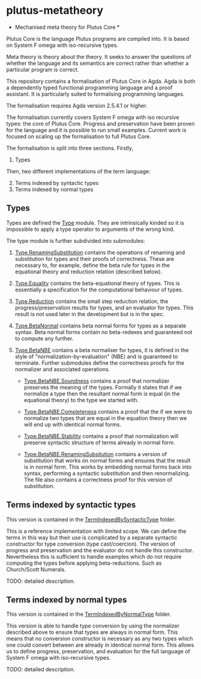 # plutus-metatheory
* Mechanised meta theory for Plutus Core *

Plutus Core is the language Plutus programs are compiled into. It is
based on System F omega with iso-recursive types.

Meta theory is theory about the theory. It seeks to answer the
questions of whether the language and its semantics are correct rather
than whether a particular program is correct.

This repository contains a formalisation of Plutus Core in Agda. Agda
is both a dependently typed functional programming language and a
proof assistant. It is particularly suited to formalising programming
languages.

The formalisation requires Agda version 2.5.4.1 or higher.

The formalisation currently covers System F omega with iso recursive
types: the core of Plutus Core. Progress and preservation have been
proven for the language and it is possible to run small
examples. Current work is focused on scaling up the formalisation to
full Plutus Core.

The formalisation is split into three sections. Firstly,

1. Types

Then, two different implementations of the term language:

2. Terms indexed by syntactic types
3. Terms indexed by normal types

## Types

Types are defined the [Type](Type.lagda) module. They are
intrinsically kinded so it is impossible to apply a type operator to
arguments of the wrong kind.

The type module is further subdivided into submodules:

1. [Type.RenamingSubstitution](Type/RenamingSubstitution.lagda)
contains the operations of renaming and substitution for types and
their proofs of correctness. These are necessary to, for example,
define the beta rule for types in the equational theory and reduction
relation (described below).

2. [Type.Equality](Type/Equality.lagda) contains the beta-equational
theory of types. This is essentially a specification for the
computational behaviour of types.

3. [Type.Reduction](Type/Reduction.lagda) contains the small step
reduction relation, the progress/preservation results for types, and
an evaluator for types. This result is not used later in the
development but is in the spec.

4. [Type.BetaNormal](Type/BetaNormal.lagda) contains beta normal forms
for types as a separate syntax. Beta normal forms contain no
beta-redexes and guaranteed not to compute any further.

5. [Type.BetaNBE](Type/BetaNBE.lagda) contains a beta normaliser for
types, it is defined in the style of "normalization-by-evaluation"
(NBE) and is guaranteed to terminate. Further submodules define the
correctness proofs for the normalizer and associated operations.

   * [Type.BetaNBE.Soundness](Type/BetaNBE/Soundness.lagda) contains a
     proof that normalizer preserves the meaning of the types. Formally it
     states that if we normalize a type then the resultant normal form is
     equal (in the equational theory) to the type we started with.
 
   * [Type.BetaNBE.Completeness](Type/BetaNBE/Completeness.lagda)
     contains a proof that the if we were to normalize two types that are
     equal in the equation theory then we will end up with identical normal
     forms.
 
   * [Type.BetaNBE.Stability](Type/BetaNBE/Stability.lagda) contains a
     proof that normalization will preserve syntactic structure of terms
     already in normal form.
 
   * [Type.BetaNBE.RenamingSubsitution](Type/BetaNBE/RenamingSubstitution.lagda)
     contains a version of substitution that works on normal forms and
     ensures that the result is in normal form. This works by embedding
     normal forms back into syntax, performing a syntactic substitution and
     then renormalizing. The file also contains a correctness proof for
     this version of substitution.
     
## Terms indexed by syntactic types

This version is contained in the
[TermIndexedBySyntacticType](TermIndexedBySyntacticType/) folder.

This is a reference implementation with limited scope. We can define
the terms in this way but their use is complicated by a separate
syntactic constructor for type conversion (type cast/coercion). The
version of progress and preservation and the evaluator do not handle
this constructor. Nevertheless this is sufficient to handle examples
which do not require computing the types before applying
beta-reductions. Such as Church/Scott Numerals.

TODO: detailed description.

## Terms indexed by normal types

This version is contained in the
[TermIndexedByNormalType](TermIndexedByNormalType) folder.

This version is able to handle type conversion by using the normalizer
described above to ensure that types are always in normal form. This
means that no conversion constructor is necessary as any two types
which one could convert between are already in identical normal
form. This allows us to define progress, preservation, and
evaluation for the full language of System F omega with iso-recursive
types.

TODO: detailed description.

